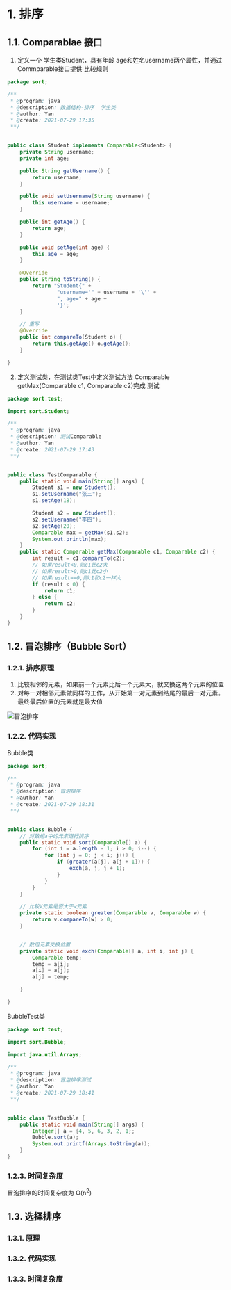 # 1. 排序
## 1.1. Comparablae 接口
1. 定义一个 学生类Student，具有年龄 age和姓名username两个属性，并通过Commparable接口提供 比较规则

```java
package sort;

/**
 * @program: java
 * @description: 数据结构-排序  学生类
 * @author: Yan
 * @create: 2021-07-29 17:35
 **/


public class Student implements Comparable<Student> {
    private String username;
    private int age;

    public String getUsername() {
        return username;
    }

    public void setUsername(String username) {
        this.username = username;
    }

    public int getAge() {
        return age;
    }

    public void setAge(int age) {
        this.age = age;
    }

    @Override
    public String toString() {
        return "Student{" +
                "username='" + username + '\'' +
                ", age=" + age +
                '}';
    }

    // 重写
    @Override
    public int compareTo(Student o) {
        return this.getAge()-o.getAge();
    }

}

```

2. 定义测试类，在测试类Test中定义测试方法 Comparable getMax(Comparable c1, Comparable c2)完成 测试

```java
package sort.test;

import sort.Student;

/**
 * @program: java
 * @description: 测试Comparable
 * @author: Yan
 * @create: 2021-07-29 17:43
 **/


public class TestComparable {
    public static void main(String[] args) {
        Student s1 = new Student();
        s1.setUsername("张三");
        s1.setAge(18);

        Student s2 = new Student();
        s2.setUsername("李四");
        s2.setAge(20);
        Comparable max = getMax(s1,s2);
        System.out.println(max);
    }
    public static Comparable getMax(Comparable c1, Comparable c2) {
        int result = c1.compareTo(c2);
        // 如果result<0,则c1比c2大
        // 如果result>0,则c1比c2小
        // 如果result==0,则c1和c2一样大
        if (result < 0) {
            return c1;
        } else {
            return c2;
        }
    }
}

```

## 1.2. 冒泡排序（Bubble Sort）
### 1.2.1. 排序原理
1. 比较相邻的元素，如果前一个元素比后一个元素大，就交换这两个元素的位置
2. 对每一对相邻元素做同样的工作，从开始第一对元素到结尾的最后一对元素。最终最后位置的元素就是最大值

![冒泡排序](https://live.staticflickr.com/65535/51343368464_964d9854b7_b.jpg)

### 1.2.2. 代码实现
Bubble类

```java
package sort;

/**
 * @program: java
 * @description: 冒泡排序
 * @author: Yan
 * @create: 2021-07-29 18:31
 **/


public class Bubble {
    // 对数组a中的元素进行排序
    public static void sort(Comparable[] a) {
        for (int i = a.length - 1; i > 0; i--) {
            for (int j = 0; j < i; j++) {
                if (greater(a[j], a[j + 1])) {
                    exch(a, j, j + 1);
                }
            }
        }
    }

    // 比较V元素是否大于w元素
    private static boolean greater(Comparable v, Comparable w) {
        return v.compareTo(w) > 0;
    }


    // 数组元素交换位置
    private static void exch(Comparable[] a, int i, int j) {
        Comparable temp;
        temp = a[i];
        a[i] = a[j];
        a[j] = temp;

    }

}


```

BubbleTest类

```java
package sort.test;

import sort.Bubble;

import java.util.Arrays;

/**
 * @program: java
 * @description: 冒泡排序测试
 * @author: Yan
 * @create: 2021-07-29 18:41
 **/


public class TestBubble {
    public static void main(String[] args) {
        Integer[] a = {4, 5, 6, 3, 2, 1};
        Bubble.sort(a);
        System.out.printf(Arrays.toString(a));
    }
}

```

### 1.2.3. 时间复杂度
冒泡排序的时间复杂度为 O(n<sup>2</sup>) 

## 1.3. 选择排序
### 1.3.1. 原理
### 1.3.2. 代码实现
### 1.3.3. 时间复杂度